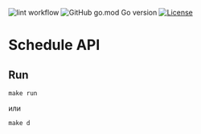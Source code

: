 ![lint workflow](https://github.com/schedule-rsreu/schedule-api/actions/workflows/lint.yml/badge.svg)
![GitHub go.mod Go version](https://img.shields.io/github/go-mod/go-version/schedule-rsreu/schedule-api)
[![License](https://img.shields.io/github/license/schedule-rsreu/schedule-api)](/LICENSE)
# Schedule API

## Run

```shell
make run
```

или

```shell
make d
```
